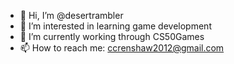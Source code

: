 - 👋 Hi, I’m @desertrambler
- 👀 I’m interested in learning game development
- 🌱 I’m currently working through CS50Games
- 📫 How to reach me: ccrenshaw2012@gmail.com

<!---
desertrambler/desertrambler is a ✨ special ✨ repository because its `README.md` (this file) appears on your GitHub profile.
You can click the Preview link to take a look at your changes.
--->
